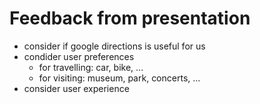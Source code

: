 # Feedback from presentation

- consider if google directions is useful for us
- condider user preferences
    + for travelling: car, bike, ...
    + for visiting: museum, park, concerts, ...
- consider user experience
